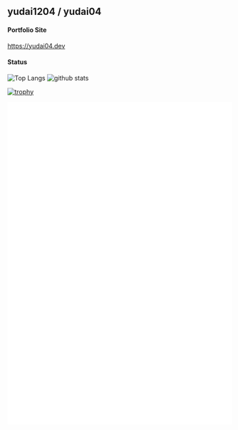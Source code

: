 ## yudai1204 / yudai04
#### Portfolio Site
 https://yudai04.dev

#### Status

<!-- 
![GitHub Stats Card](https://github-readme-stats.vercel.app/api?username=yudai1204)
![GitHub Extra Pins](https://github-readme-stats.vercel.app/api/pin/?username=yudai1204&repo=ScombZ-Utilities)
![Top Languages Card](https://github-readme-stats.vercel.app/api/top-langs/?username=yudai1204)
-->

<p align="left"> 
  <img alt="Top Langs" height="150px" src="https://github-readme-stats.vercel.app/api/top-langs/?username=yudai1204&layout=compact&count_private=true&show_icons=true" />
  <img alt="github stats" height="150px" src="https://github-readme-stats.vercel.app/api?username=yudai1204&count_private=true&show_icons=true&show_icons=true" />
</p>

[![trophy](https://github-profile-trophy.vercel.app/?username=yudai1204&column=8)](https://github.com/ryo-ma/github-profile-trophy)

![image](./github-metrics.svg)

